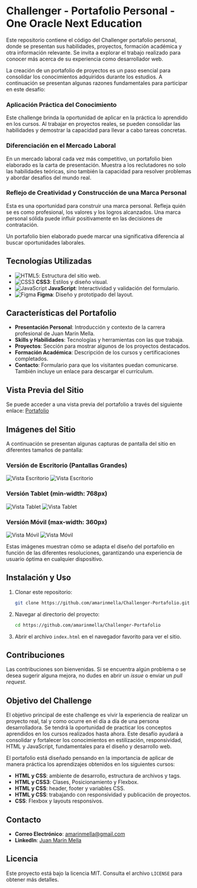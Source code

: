 # Challenger - Portafolio Personal - One Oracle Next Education

Este repositorio contiene el código del Challenger portafolio personal, donde se presentan sus habilidades, proyectos, formación académica y otra información relevante. Se invita a explorar el trabajo realizado para conocer más acerca de su experiencia como desarrollador web.

La creación de un portafolio de proyectos es un paso esencial para consolidar los conocimientos adquiridos durante los estudios. A continuación se presentan algunas razones fundamentales para participar en este desafío:

### Aplicación Práctica del Conocimiento

Este challenge brinda la oportunidad de aplicar en la práctica lo aprendido en los cursos. Al trabajar en proyectos reales, se pueden consolidar las habilidades y demostrar la capacidad para llevar a cabo tareas concretas.

### Diferenciación en el Mercado Laboral

En un mercado laboral cada vez más competitivo, un portafolio bien elaborado es la carta de presentación. Muestra a los reclutadores no solo las habilidades teóricas, sino también la capacidad para resolver problemas y abordar desafíos del mundo real.

### Reflejo de Creatividad y Construcción de una Marca Personal

Esta es una oportunidad para construir una marca personal. Refleja quién se es como profesional, los valores y los logros alcanzados. Una marca personal sólida puede influir positivamente en las decisiones de contratación.

Un portafolio bien elaborado puede marcar una significativa diferencia al buscar oportunidades laborales.

## Tecnologías Utilizadas

- ![HTML5](https://img.shields.io/badge/HTML5-E34F26?style=for-the-badge&logo=html5&logoColor=white): Estructura del sitio web.
- ![CSS3](https://img.shields.io/badge/CSS3-1572B6?style=for-the-badge&logo=css3&logoColor=white) **CSS3**: Estilos y diseño visual.
- ![JavaScript](https://img.shields.io/badge/JavaScript-F7DF1E?style=for-the-badge&logo=javascript&logoColor=black) **JavaScript**: Interactividad y validación del formulario.
- ![Figma](https://img.shields.io/badge/Figma-F24E1E?style=for-the-badge&logo=figma&logoColor=white) **Figma**: Diseño y prototipado del layout.

## Características del Portafolio

- **Presentación Personal**: Introducción y contexto de la carrera profesional de Juan Marín Mella.
- **Skills y Habilidades**: Tecnologías y herramientas con las que trabaja.
- **Proyectos**: Sección para mostrar algunos de los proyectos destacados.
- **Formación Académica**: Descripción de los cursos y certificaciones completados.
- **Contacto**: Formulario para que los visitantes puedan comunicarse. También incluye un enlace para descargar el currículum.

## Vista Previa del Sitio

Se puede acceder a una vista previa del portafolio a través del siguiente enlace: [Portafolio](https://tu-enlace-al-portafolio.com)

## Imágenes del Sitio

A continuación se presentan algunas capturas de pantalla del sitio en diferentes tamaños de pantalla:

### Versión de Escritorio (Pantallas Grandes)
![Vista Escritorio](./img/MacBookPro-1729863005696.jpeg)
![Vista Escritorio](./img/MacBookPro-1729862968689.jpeg)


### Versión Tablet (min-width: 768px)
![Vista Tablet](./img/iPad-1729863023927.jpeg)
![Vista Tablet](./img/iPad-1729863017801.jpeg)


### Versión Móvil (max-width: 360px)
![Vista Móvil](./img/GalaxyS21-1729863038085.jpeg)
![Vista Móvil](./img/GalaxyS21-1729863031450.jpeg)

Estas imágenes muestran cómo se adapta el diseño del portafolio en función de las diferentes resoluciones, garantizando una experiencia de usuario óptima en cualquier dispositivo.

## Instalación y Uso

1. Clonar este repositorio:
   ```bash
   git clone https://github.com/amarinmella/Challenger-Portafolio.git
   ```
2. Navegar al directorio del proyecto:
   ```bash
   cd https://github.com/amarinmella/Challenger-Portafolio
   ```
3. Abrir el archivo `index.html` en el navegador favorito para ver el sitio.

## Contribuciones

Las contribuciones son bienvenidas. Si se encuentra algún problema o se desea sugerir alguna mejora, no dudes en abrir un *issue* o enviar un *pull request*.

## Objetivo del Challenge

El objetivo principal de este challenge es vivir la experiencia de realizar un proyecto real, tal y como ocurre en el día a día de una persona desarrolladora. Se tendrá la oportunidad de practicar los conceptos aprendidos en los cursos realizados hasta ahora. Este desafío ayudará a consolidar y fortalecer los conocimientos en estilización, responsividad, HTML y JavaScript, fundamentales para el diseño y desarrollo web.

El portafolio está diseñado pensando en la importancia de aplicar de manera práctica los aprendizajes obtenidos en los siguientes cursos:

- **HTML y CSS**: ambiente de desarrollo, estructura de archivos y tags.
- **HTML y CSS3**: Clases, Posicionamiento y Flexbox.
- **HTML y CSS**: header, footer y variables CSS.
- **HTML y CSS**: trabajando con responsividad y publicación de proyectos.
- **CSS**: Flexbox y layouts responsivos.

## Contacto

- **Correo Electrónico**: [amarinmella@gmail.com](mailto:amarinmella@gmail.com)
- **LinkedIn**: [Juan Marín Mella](https://www.linkedin.com/in/juan-marin-mella)

## Licencia

Este proyecto está bajo la licencia MIT. Consulta el archivo `LICENSE` para obtener más detalles.
